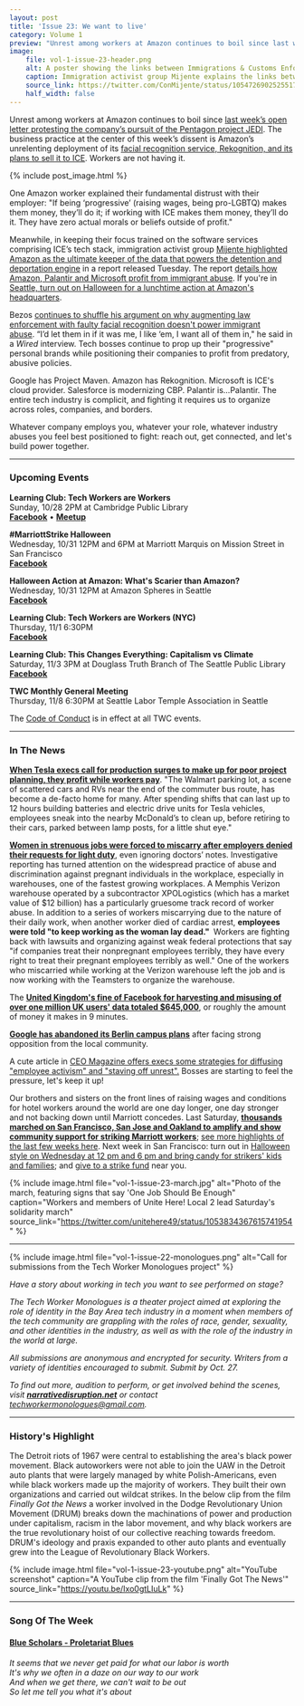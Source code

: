 ```yaml
---
layout: post
title: 'Issue 23: We want to live'
category: Volume 1
preview: "Unrest among workers at Amazon continues to boil since last week’s open letter protesting the company’s pursuit of the Pentagon project JEDI."
image:
    file: vol-1-issue-23-header.png
    alt: A poster showing the links between Immigrations & Customs Enforcement and tech
    caption: Immigration activist group Mijente explains the links between Immigrations & Customs Enforcement and the tech industry
    source_link: https://twitter.com/ConMijente/status/1054726902525517824
    half_width: false
---
```


<!-- Content imported from: https://us11.campaign-archive.com/?e=dbff030191&u=194e57c175176cfd13007a197&id=5db7945fe7 -->

Unrest among workers at Amazon continues to boil since [last week’s open letter protesting the company’s pursuit of the Pentagon project JEDI](https://medium.com/s/powertrip/im-an-amazon-employee-my-company-shouldn-t-sell-facial-recognition-tech-to-police-36b5fde934ac). The business practice at the center of this week’s dissent is Amazon’s unrelenting deployment of its [facial recognition service, Rekognition, and its plans to sell it to ICE](https://www.vanityfair.com/news/2018/10/theyre-playing-both-sides-bezoss-flirtation-with-ice-appalls-amazon-employees). Workers are not having it.

<!--excerpt-->

{% include post_image.html %}

One Amazon worker explained their fundamental distrust with their employer: "If being ‘progressive’ (raising wages, being pro-LGBTQ) makes them money, they’ll do it; if working with ICE makes them money, they’ll do it. They have zero actual morals or beliefs outside of profit."  
  
Meanwhile, in keeping their focus trained on the software services comprising ICE’s tech stack, immigration activist group [Mijente highlighted Amazon as the ultimate keeper of the data that powers the detention and deportation engine](https://www.democracynow.org/2018/10/24/whos_behind_ice_how_amazon_palantir) in a report released Tuesday. The report&nbsp;[details how Amazon, Palantir and Microsoft profit from immigrant abuse](https://mijente.net/notechforice/). If you're in [Seattle, turn out on Halloween for a lunchtime action at Amazon's headquarters](https://www.facebook.com/events/1968719753187849/).  
  
Bezos&nbsp;[continues to shuffle his argument on why augmenting law enforcement with faulty facial recognition doesn't power immigrant abuse](https://www.thedailybeast.com/amazon-pushes-ice-to-buy-its-face-recognition-surveillance-tech?ref=home%20).&nbsp;“I’d let them in if it was me, I like ‘em, I want all of them in," he said in a _Wired_ interview.&nbsp;Tech bosses continue to prop up their "progressive" personal brands while positioning their companies to profit from predatory, abusive policies.  
  
Google has Project Maven. Amazon has Rekognition. Microsoft is ICE's cloud provider. Salesforce is modernizing CBP. Palantir is...Palantir. The entire tech industry is complicit, and fighting it requires us to organize across roles, companies, and borders.  
  
Whatever company employs you, whatever your role, whatever industry abuses you feel best positioned to fight: reach out, get connected, and let's build power together.

***

###  Upcoming Events

**Learning Club: Tech Workers are Workers&nbsp;**  
Sunday, 10/28 2PM at Cambridge Public Library  
[**Facebook**](https://www.facebook.com/events/238743780129243/) • [**Meetup**](https://www.meetup.com/Tech-Workers-Coalition/)&nbsp;  
  
**#MarriottStrike Halloween**  
Wednesday, 10/31 12PM and 6PM at Marriott Marquis on Mission Street in San Francisco  
[**Facebook**](https://www.facebook.com/events/2071340766509391/)  
  
**Halloween Action at Amazon: What's Scarier than Amazon?**  
Wednesday, 10/31 12PM at Amazon Spheres in Seattle  
[**Facebook**](https://www.facebook.com/events/1968719753187849/)  
  
**Learning Club: Tech Workers are Workers (NYC)**  
Thursday, 11/1 6:30PM&nbsp;  
[**Facebook**](https://www.facebook.com/events/1143273225822675/)  
  
**Learning Club: This Changes Everything: Capitalism vs Climate&nbsp;**  
Saturday, 11/3 3PM at Douglass Truth Branch of The Seattle Public Library  
[**Facebook**](https://www.facebook.com/events/1948636251892939/)  
  
**TWC Monthly General Meeting&nbsp;**  
Thursday, 11/8 6:30PM at Seattle Labor Temple Association in Seattle

The [Code of Conduct](https://techworkerscoalition.org/community-guide/) is in effect at all TWC events.

***

### In The News

[**When Tesla execs call for production surges to make up for poor project planning, they profit while workers pay**](https://www.hcn.org/articles/photos-economy-see-what-a-surge-of-tech-production-means-for-tesla-workers-nevada). "The Walmart parking lot, a scene of scattered cars and RVs near the end of the commuter bus route, has become a de-facto home for many. After spending shifts that can last up to 12 hours building batteries and electric drive units for Tesla vehicles, employees sneak into the nearby McDonald’s to clean up, before retiring to their cars, parked between lamp posts, for a little shut eye."
 
[**Women in strenuous jobs were forced to miscarry after employers denied their requests for light duty**](https://www.nytimes.com/interactive/2018/10/21/business/pregnancy-discrimination-miscarriages.html), even ignoring doctors’ notes.&nbsp;Investigative reporting has turned attention on the widespread practice of abuse and discrimination against pregnant individuals&nbsp;in the workplace, especially in warehouses,&nbsp;one of the fastest growing workplaces. A Memphis Verizon warehouse operated by a subcontractor XPOLogistics (which has a market value of $12 billion) has a particularly gruesome track record of worker abuse. In addition to a&nbsp;series of workers miscarrying due to the nature of their daily work, when another worker died of cardiac arrest, **employees were told "to keep working as the woman lay dead."&nbsp;** Workers are fighting back with lawsuits and organizing against&nbsp;weak federal&nbsp;protections that say "if companies treat their nonpregnant employees terribly, they have every right to treat their pregnant employees terribly as well."&nbsp;One of the workers who miscarried while working at the Verizon warehouse left the job and is now working with the Teamsters to organize the warehouse.
  
The [**United Kingdom's fine of Facebook for&nbsp;harvesting and misusing&nbsp;of over one million UK users' data totaled $645,000**](https://gizmodo.com/facebook-fined-just-645-000-in-uk-over-cambridge-analy-1829989116), or roughly the amount of money it makes in 9 minutes.
  
[**Google has abandoned its Berlin campus plans**](https://www.theguardian.com/technology/2018/oct/24/google-abandons-berlin-base-after-two-years-of-resistance) after facing strong opposition from the local community.&nbsp;  
  
A cute article in [CEO Magazine offers execs some strategies for diffusing "employee activism" and "staving off unrest".](https://www.theceomagazine.com/business/management-leadership/the-rise-of-employee-activism/) Bosses are starting to feel the pressure, let's keep it up!

Our brothers and sisters on the front lines of raising wages and conditions for hotel workers around the world are one day longer, one day stronger and not backing down until Marriott concedes. Last Saturday, [**thousands marched on San Francisco, San Jose and Oakland to amplify and show community support for striking Marriott workers**](https://www.ktvu.com/news/striking-marriott-hotel-workers-march-in-sf-sj-oakland); [see more highlights of the last few weeks here](https://onejob.org/marriottstrike-oct24/). Next week in San Francisco: turn out in [Halloween style on Wednesday at 12 pm and 6 pm and bring candy for strikers' kids and families](https://www.facebook.com/events/2071340766509391/); and [give to a strike fund](https://twitter.com/rlgumpert/status/1054460653283561472) near you.

{% include image.html
    file="vol-1-issue-23-march.jpg"
    alt="Photo of the march, featuring signs that say 'One Job Should Be Enough"
    caption="Workers and members of Unite Here! Local 2 lead Saturday's solidarity march"
    source_link="https://twitter.com/unitehere49/status/1053834367615741954"
%}

***

{% include image.html
    file="vol-1-issue-22-monologues.png"
    alt="Call for submissions from the Tech Worker Monologues project"
%}
    
_Have a story about working in tech you want to see performed on stage?_

_The Tech Worker Monologues is a theater project aimed at exploring the role of identity in the Bay Area tech industry in a moment when members of the tech community are grappling with the roles of race, gender, sexuality, and other identities in the industry, as well as with the role of the industry in the world at large._

_All submissions are anonymous and encrypted for security. Writers from a variety of identities encouraged to submit. Submit by Oct. 27._

_To find out more, audition to perform, or get involved behind the scenes, visit [**narrativedisruption.net**](https://www.narrativedisruption.net/) or contact <techworkermonologues@gmail.com>._

***

### History's Highlight

The Detroit riots of 1967 were central to establishing the area's black power movement. Black autoworkers were not able to join the UAW in the Detroit auto plants that were largely managed by white Polish-Americans, even while black workers made up the majority of workers. They built their own organizations and carried out wildcat strikes.&nbsp;In the below&nbsp;clip from the film _Finally Got the News_&nbsp;a&nbsp;worker involved in the Dodge Revolutionary Union Movement (DRUM)&nbsp;breaks down the machinations of power and production under capitalism, racism in the labor movement, and why black workers are the true revolutionary hoist of our collective reaching towards freedom. DRUM's ideology and praxis expanded to other auto plants and eventually grew into the League of Revolutionary Black Workers.&nbsp;

{% include image.html
    file="vol-1-issue-23-youtube.png"
    alt="YouTube screenshot"
    caption="A YouTube clip from the film 'Finally Got The News'"
    source_link="https://youtu.be/Ixo0gtLIuLk"
%}

***

### Song Of The Week

#### [**Blue Scholars - Proletariat Blues**](https://www.youtube.com/watch?v=YiLo-Q8TVyA)
  
_It seems that we never get paid for what our labor is worth_  
_It's why we often in a daze on our way to our work_  
_And when we get there, we can't wait to be out_  
_So let me tell you what it's about_  
